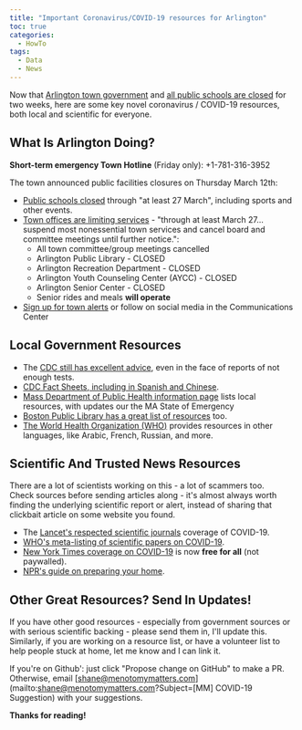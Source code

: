 ```yaml
---
title: "Important Coronavirus/COVID-19 resources for Arlington"
toc: true
categories:
  - HowTo
tags:
  - Data
  - News
---
```


Now that [Arlington town government](https://www.arlingtonma.gov/Home/Components/News/News/10023/1525) and [all public schools are closed](http://www.arlington.k12.ma.us/news//Arlington_Bedford_Belmont_Burlington_Lexington_and_Winchester_Schools_to_Close_Starting_Tomorrow_March_13th_through_at_Least_March_27th.pdf) 
for two weeks, here are some key novel coronavirus / COVID-19 
resources, both local and scientific for everyone.

## What Is Arlington Doing?

**Short-term emergency Town Hotline** (Friday only): +1-781-316-3952

The town announced public facilities closures on Thursday March 12th:

- [Public schools closed](http://www.arlington.k12.ma.us/news//Arlington_Bedford_Belmont_Burlington_Lexington_and_Winchester_Schools_to_Close_Starting_Tomorrow_March_13th_through_at_Least_March_27th.pdf) through "at least 27 March", including sports and other events.
- [Town offices are limiting services](https://www.arlingtonma.gov/Home/Components/News/News/10023/1525) - "through at least March 27... suspend most nonessential town services and cancel board and committee meetings until further notice.":
    - All town committee/group meetings cancelled
    - Arlington Public Library - CLOSED
    - Arlington Recreation Department - CLOSED
    - Arlington Youth Counseling Center (AYCC) - CLOSED
    - Arlington Senior Center - CLOSED
    - Senior rides and meals **will operate**
- [Sign up for town alerts](https://www.arlingtonma.gov/communications-center) or follow on social media in the Communications Center

## Local Government Resources

- The [CDC still has excellent advice](https://www.cdc.gov/coronavirus/2019-ncov/index.html), even in the face of reports of not enough tests.
- [CDC Fact Sheets, including in Spanish and Chinese](https://www.cdc.gov/coronavirus/2019-ncov/communication/factsheets.html).
- [Mass Department of Public Health information page](https://www.mass.gov/2019coronavirus) lists local resources, with updates our the MA State of Emergency
- [Boston Public Library has a great list of resources](https://www.bpl.org/blogs/post/covid-19-resources/) too.
- [The World Health Organization (WHO)](https://www.who.int/emergencies/diseases/novel-coronavirus-2019) provides resources in other languages, like Arabic, French, Russian, and more.

## Scientific And Trusted News Resources

There are a lot of scientists working on this - a lot of scammers too.  
Check sources before sending articles along - it's almost always worth finding 
the underlying scientific report or alert, instead of sharing that clickbait 
article on some website you found.

- The [Lancet's respected scientific journals](https://www.thelancet.com/coronavirus) coverage of COVID-19.
- [WHO's meta-listing of scientific papers on COVID-19](https://www.who.int/emergencies/diseases/novel-coronavirus-2019/global-research-on-novel-coronavirus-2019-ncov).
- [New York Times coverage on COVID-19](https://www.nytimes.com/news-event/coronavirus) is now **free for all** (not paywalled).
- [NPR's guide on preparing your home](https://www.npr.org/sections/goatsandsoda/2020/02/26/809650625/a-guide-how-to-prepare-your-home-for-coronavirus).

## Other Great Resources? Send In Updates!

If you have other good resources - especially from government sources 
or with serious scientific backing - please send them in, I'll update this.  
Similarly, if you are working on a resource list, or have a volunteer 
list to help people stuck at home, let me know and I can link it.

If you're on Github': just click "Propose change on GitHub" to make a PR. 
Otherwise, email [shane@menotomymatters.com](mailto:shane@menotomymatters.com?Subject=[MM] COVID-19 Suggestion) with your suggestions.

**Thanks for reading!**

